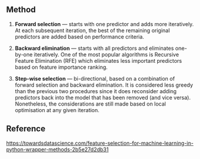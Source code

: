 
## Method
1. **Forward selection** — starts with one predictor and adds more iteratively. At each subsequent iteration, the best of the remaining original predictors are added based on performance criteria.

2. **Backward elimination** — starts with all predictors and eliminates one-by-one iteratively. One of the most popular algorithms is Recursive Feature Elimination (RFE) which eliminates less important predictors based on feature importance ranking.

3. **Step-wise selection** — bi-directional, based on a combination of forward selection and backward elimination. It is considered less greedy than the previous two procedures since it does reconsider adding predictors back into the model that has been removed (and vice versa). Nonetheless, the considerations are still made based on local optimisation at any given iteration.

## Reference
https://towardsdatascience.com/feature-selection-for-machine-learning-in-python-wrapper-methods-2b5e27d2db31
